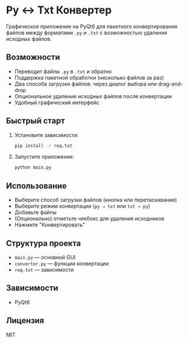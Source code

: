 # Py ↔ Txt Конвертер

Графическое приложение на PyQt6 для пакетного конвертирования файлов между форматами `.py` и `.txt` с возможностью удаления исходных файлов.

## Возможности
- Переводит файлы `.py` в `.txt` и обратно
- Поддержка пакетной обработки (несколько файлов за раз)
- Два способа загрузки файлов: через диалог выбора или drag-and-drop
- Опциональное удаление исходных файлов после конвертации
- Удобный графический интерфейс

## Быстрый старт
1. Установите зависимости:
   ```bash
   pip install -r req.txt
   ```
2. Запустите приложение:
   ```bash
   python main.py
   ```

## Использование
- Выберите способ загрузки файлов (кнопка или перетаскивание)
- Выберите режим конвертации (`py → txt` или `txt → py`)
- Добавьте файлы
- (Опционально) отметьте чекбокс для удаления исходников
- Нажмите "Конвертировать"

## Структура проекта
- `main.py` — основной GUI
- `converter.py` — функции конвертации
- `req.txt` — зависимости

## Зависимости
- PyQt6

## Лицензия
MIT
